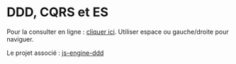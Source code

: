 # DDD, CQRS et ES

Pour la consulter en ligne : [cliquer ici]. Utiliser espace ou gauche/droite pour naviguer.

Le projet associé : [js-engine-ddd]

[cliquer ici]: http://michaelborde.fr/presentation-ddd-cqrs-es
[js-engine-ddd]: https://github.com/arpinum-js-engine
